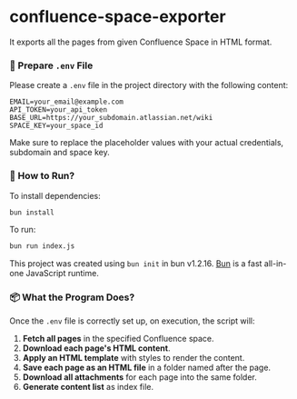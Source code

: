 # confluence-space-exporter

It exports all the pages from given Confluence Space in HTML format.

### 📁 Prepare `.env` File 

Please create a `.env` file in the project directory with the following content:

```env
EMAIL=your_email@example.com
API_TOKEN=your_api_token
BASE_URL=https://your_subdomain.atlassian.net/wiki
SPACE_KEY=your_space_id
```

Make sure to replace the placeholder values with your actual credentials, subdomain and space key.

### 🚀 How to Run?

To install dependencies:

```bash
bun install
```

To run:

```bash
bun run index.js
```

This project was created using `bun init` in bun v1.2.16. [Bun](https://bun.sh) is a fast all-in-one JavaScript runtime.

### 📦 What the Program Does?

Once the `.env` file is correctly set up, on execution, the script will:

1. **Fetch all pages** in the specified Confluence space.
2. **Download each page's HTML content**.
3. **Apply an HTML template** with styles to render the content.
4. **Save each page as an HTML file** in a folder named after the page.
5. **Download all attachments** for each page into the same folder.
6. **Generate content list** as index file.

